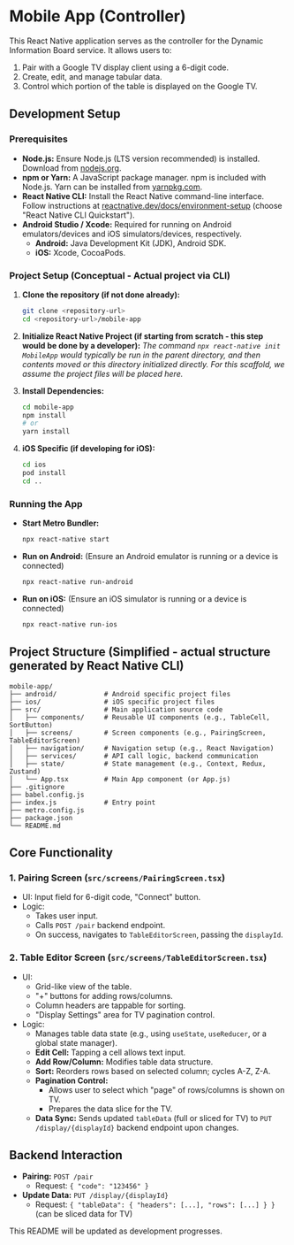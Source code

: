 # Mobile App (Controller)

This React Native application serves as the controller for the Dynamic Information Board service. It allows users to:
1.  Pair with a Google TV display client using a 6-digit code.
2.  Create, edit, and manage tabular data.
3.  Control which portion of the table is displayed on the Google TV.

## Development Setup

### Prerequisites
*   **Node.js:** Ensure Node.js (LTS version recommended) is installed. Download from [nodejs.org](https://nodejs.org/).
*   **npm or Yarn:** A JavaScript package manager. npm is included with Node.js. Yarn can be installed from [yarnpkg.com](https://yarnpkg.com/).
*   **React Native CLI:** Install the React Native command-line interface. Follow instructions at [reactnative.dev/docs/environment-setup](https://reactnative.dev/docs/environment-setup) (choose "React Native CLI Quickstart").
*   **Android Studio / Xcode:** Required for running on Android emulators/devices and iOS simulators/devices, respectively.
    *   **Android:** Java Development Kit (JDK), Android SDK.
    *   **iOS:** Xcode, CocoaPods.

### Project Setup (Conceptual - Actual project via CLI)
1.  **Clone the repository (if not done already):**
    ```bash
    git clone <repository-url>
    cd <repository-url>/mobile-app
    ```
2.  **Initialize React Native Project (if starting from scratch - this step would be done by a developer):**
    *The command `npx react-native init MobileApp` would typically be run in the parent directory, and then contents moved or this directory initialized directly.*
    *For this scaffold, we assume the project files will be placed here.*

3.  **Install Dependencies:**
    ```bash
    cd mobile-app
    npm install
    # or
    yarn install
    ```
4.  **iOS Specific (if developing for iOS):**
    ```bash
    cd ios
    pod install
    cd ..
    ```

### Running the App
*   **Start Metro Bundler:**
    ```bash
    npx react-native start
    ```
*   **Run on Android:**
    (Ensure an Android emulator is running or a device is connected)
    ```bash
    npx react-native run-android
    ```
*   **Run on iOS:**
    (Ensure an iOS simulator is running or a device is connected)
    ```bash
    npx react-native run-ios
    ```

## Project Structure (Simplified - actual structure generated by React Native CLI)

```
mobile-app/
├── android/            # Android specific project files
├── ios/                # iOS specific project files
├── src/                # Main application source code
│   ├── components/     # Reusable UI components (e.g., TableCell, SortButton)
│   ├── screens/        # Screen components (e.g., PairingScreen, TableEditorScreen)
│   ├── navigation/     # Navigation setup (e.g., React Navigation)
│   ├── services/       # API call logic, backend communication
│   ├── state/          # State management (e.g., Context, Redux, Zustand)
│   └── App.tsx         # Main App component (or App.js)
├── .gitignore
├── babel.config.js
├── index.js            # Entry point
├── metro.config.js
├── package.json
└── README.md
```

## Core Functionality

### 1. Pairing Screen (`src/screens/PairingScreen.tsx`)
*   UI: Input field for 6-digit code, "Connect" button.
*   Logic:
    *   Takes user input.
    *   Calls `POST /pair` backend endpoint.
    *   On success, navigates to `TableEditorScreen`, passing the `displayId`.

### 2. Table Editor Screen (`src/screens/TableEditorScreen.tsx`)
*   UI:
    *   Grid-like view of the table.
    *   "+" buttons for adding rows/columns.
    *   Column headers are tappable for sorting.
    *   "Display Settings" area for TV pagination control.
*   Logic:
    *   Manages table data state (e.g., using `useState`, `useReducer`, or a global state manager).
    *   **Edit Cell:** Tapping a cell allows text input.
    *   **Add Row/Column:** Modifies table data structure.
    *   **Sort:** Reorders rows based on selected column; cycles A-Z, Z-A.
    *   **Pagination Control:**
        *   Allows user to select which "page" of rows/columns is shown on TV.
        *   Prepares the data slice for the TV.
    *   **Data Sync:** Sends updated `tableData` (full or sliced for TV) to `PUT /display/{displayId}` backend endpoint upon changes.

## Backend Interaction
*   **Pairing:** `POST /pair`
    *   Request: `{ "code": "123456" }`
*   **Update Data:** `PUT /display/{displayId}`
    *   Request: `{ "tableData": { "headers": [...], "rows": [...] } }` (can be sliced data for TV)

This README will be updated as development progresses.
